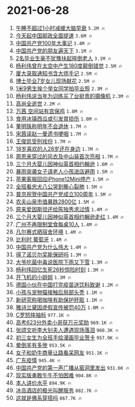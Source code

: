 # 2021-06-28

1. [午睡不超过1小时减缓大脑早衰](https://s.weibo.com/weibo?q=%23%E5%8D%88%E7%9D%A1%E4%B8%8D%E8%B6%85%E8%BF%871%E5%B0%8F%E6%97%B6%E5%87%8F%E7%BC%93%E5%A4%A7%E8%84%91%E6%97%A9%E8%A1%B0%23&Refer=top) `5.2M 🔥`
1. [今天起中国邮政全面提速](https://s.weibo.com/weibo?q=%23%E4%BB%8A%E5%A4%A9%E8%B5%B7%E4%B8%AD%E5%9B%BD%E9%82%AE%E6%94%BF%E5%85%A8%E9%9D%A2%E6%8F%90%E9%80%9F%23&Refer=top) `3.6M 🔥`
1. [中国共产党100年大事记](https://s.weibo.com/weibo?q=%23%E4%B8%AD%E5%9B%BD%E5%85%B1%E4%BA%A7%E5%85%9A100%E5%B9%B4%E5%A4%A7%E4%BA%8B%E8%AE%B0%23&Refer=top) `3.4M 🔥`
1. [中国共产党的朋友遍天下](https://s.weibo.com/weibo?q=%23%E4%B8%AD%E5%9B%BD%E5%85%B1%E4%BA%A7%E5%85%9A%E7%9A%84%E6%9C%8B%E5%8F%8B%E9%81%8D%E5%A4%A9%E4%B8%8B%23&Refer=top) `3.1M 🔥`
1. [2名毕业生毫不犹豫扶起摔倒老人](https://s.weibo.com/weibo?q=%232%E5%90%8D%E6%AF%95%E4%B8%9A%E7%94%9F%E6%AF%AB%E4%B8%8D%E7%8A%B9%E8%B1%AB%E6%89%B6%E8%B5%B7%E6%91%94%E5%80%92%E8%80%81%E4%BA%BA%23&Refer=top) `3.1M 🔥`
1. [杨利伟曾在太空中产生180度颠倒错觉](https://s.weibo.com/weibo?q=%23%E6%9D%A8%E5%88%A9%E4%BC%9F%E6%9B%BE%E5%9C%A8%E5%A4%AA%E7%A9%BA%E4%B8%AD%E4%BA%A7%E7%94%9F180%E5%BA%A6%E9%A2%A0%E5%80%92%E9%94%99%E8%A7%89%23&Refer=top) `2.5M 🔥`
1. [厦大录取通知书含大师手记](https://s.weibo.com/weibo?q=%23%E5%8E%A6%E5%A4%A7%E5%BD%95%E5%8F%96%E9%80%9A%E7%9F%A5%E4%B9%A6%E5%90%AB%E5%A4%A7%E5%B8%88%E6%89%8B%E8%AE%B0%23&Refer=top) `2.5M 🔥`
1. [博士毕业7岁女儿现场献花](https://s.weibo.com/weibo?q=%23%E5%8D%9A%E5%A3%AB%E6%AF%95%E4%B8%9A7%E5%B2%81%E5%A5%B3%E5%84%BF%E7%8E%B0%E5%9C%BA%E7%8C%AE%E8%8A%B1%23&Refer=top) `2.5M 🔥`
1. [1米9男生挨个举女同学拍毕业照](https://s.weibo.com/weibo?q=%231%E7%B1%B39%E7%94%B7%E7%94%9F%E6%8C%A8%E4%B8%AA%E4%B8%BE%E5%A5%B3%E5%90%8C%E5%AD%A6%E6%8B%8D%E6%AF%95%E4%B8%9A%E7%85%A7%23&Refer=top) `2.3M 🔥`
1. [杨利伟说当年为训练买了台挺贵的摄像机](https://s.weibo.com/weibo?q=%23%E6%9D%A8%E5%88%A9%E4%BC%9F%E8%AF%B4%E5%BD%93%E5%B9%B4%E4%B8%BA%E8%AE%AD%E7%BB%83%E4%B9%B0%E4%BA%86%E5%8F%B0%E6%8C%BA%E8%B4%B5%E7%9A%84%E6%91%84%E5%83%8F%E6%9C%BA%23&Refer=top) `2.3M 🔥`
1. [高尚全逝世](https://s.weibo.com/weibo?q=%23%E9%AB%98%E5%B0%9A%E5%85%A8%E9%80%9D%E4%B8%96%23&Refer=top) `2.2M 🔥`
1. [万茜 空间站有宫保鸡](https://s.weibo.com/weibo?q=%E4%B8%87%E8%8C%9C%20%E7%A9%BA%E9%97%B4%E7%AB%99%E6%9C%89%E5%AE%AB%E4%BF%9D%E9%B8%A1&Refer=top) `1.8M 🔥`
1. [食用冰镇西瓜或引发胃损伤](https://s.weibo.com/weibo?q=%23%E9%A3%9F%E7%94%A8%E5%86%B0%E9%95%87%E8%A5%BF%E7%93%9C%E6%88%96%E5%BC%95%E5%8F%91%E8%83%83%E6%8D%9F%E4%BC%A4%23&Refer=top) `1.8M 🔥`
1. [董明珠称明年不会退休](https://s.weibo.com/weibo?q=%23%E8%91%A3%E6%98%8E%E7%8F%A0%E7%A7%B0%E6%98%8E%E5%B9%B4%E4%B8%8D%E4%BC%9A%E9%80%80%E4%BC%91%23&Refer=top) `1.7M 🔥`
1. [宋茜读赵一曼遗书哽咽](https://s.weibo.com/weibo?q=%23%E5%AE%8B%E8%8C%9C%E8%AF%BB%E8%B5%B5%E4%B8%80%E6%9B%BC%E9%81%97%E4%B9%A6%E5%93%BD%E5%92%BD%23&Refer=top) `1.7M 🔥`
1. [王俊凯受刑戏份](https://s.weibo.com/weibo?q=%23%E7%8E%8B%E4%BF%8A%E5%87%AF%E5%8F%97%E5%88%91%E6%88%8F%E4%BB%BD%23&Refer=top) `1.7M 🔥`
1. [18岁喜欢的人28岁还在身边](https://s.weibo.com/weibo?q=%2318%E5%B2%81%E5%96%9C%E6%AC%A2%E7%9A%84%E4%BA%BA28%E5%B2%81%E8%BF%98%E5%9C%A8%E8%BA%AB%E8%BE%B9%23&Refer=top) `1.7M 🔥`
1. [周恩来穿过的风衣及中山装首次亮相](https://s.weibo.com/weibo?q=%23%E5%91%A8%E6%81%A9%E6%9D%A5%E7%A9%BF%E8%BF%87%E7%9A%84%E9%A3%8E%E8%A1%A3%E5%8F%8A%E4%B8%AD%E5%B1%B1%E8%A3%85%E9%A6%96%E6%AC%A1%E4%BA%AE%E7%9B%B8%23&Refer=top) `1.7M 🔥`
1. [三个月大婴儿因神似英首相约翰逊](https://s.weibo.com/weibo?q=%E4%B8%89%E4%B8%AA%E6%9C%88%E5%A4%A7%E5%A9%B4%E5%84%BF%E5%9B%A0%E7%A5%9E%E4%BC%BC%E8%8B%B1%E9%A6%96%E7%9B%B8%E7%BA%A6%E7%BF%B0%E9%80%8A&Refer=top) `1.6M 🔥`
1. [暴雨突袭女子请老人小孩进店避雨](https://s.weibo.com/weibo?q=%23%E6%9A%B4%E9%9B%A8%E7%AA%81%E8%A2%AD%E5%A5%B3%E5%AD%90%E8%AF%B7%E8%80%81%E4%BA%BA%E5%B0%8F%E5%AD%A9%E8%BF%9B%E5%BA%97%E9%81%BF%E9%9B%A8%23&Refer=top) `1.5M 🔥`
1. [苹果客服回应iPhone12Mini停产](https://s.weibo.com/weibo?q=%23%E8%8B%B9%E6%9E%9C%E5%AE%A2%E6%9C%8D%E5%9B%9E%E5%BA%94iPhone12Mini%E5%81%9C%E4%BA%A7%23&Refer=top) `1.5M 🔥`
1. [全班看忠犬八公哭到撕心裂肺](https://s.weibo.com/weibo?q=%23%E5%85%A8%E7%8F%AD%E7%9C%8B%E5%BF%A0%E7%8A%AC%E5%85%AB%E5%85%AC%E5%93%AD%E5%88%B0%E6%92%95%E5%BF%83%E8%A3%82%E8%82%BA%23&Refer=top) `1.5M 🔥`
1. [普京祝贺中国共产党成立100周年](https://s.weibo.com/weibo?q=%23%E6%99%AE%E4%BA%AC%E7%A5%9D%E8%B4%BA%E4%B8%AD%E5%9B%BD%E5%85%B1%E4%BA%A7%E5%85%9A%E6%88%90%E7%AB%8B100%E5%91%A8%E5%B9%B4%23&Refer=top) `1.5M 🔥`
1. [农夫山泉市值暴跌2800亿](https://s.weibo.com/weibo?q=%23%E5%86%9C%E5%A4%AB%E5%B1%B1%E6%B3%89%E5%B8%82%E5%80%BC%E6%9A%B4%E8%B7%8C2800%E4%BA%BF%23&Refer=top) `1.5M 🔥`
1. [原来爱因斯坦还给陈独秀求过情](https://s.weibo.com/weibo?q=%23%E5%8E%9F%E6%9D%A5%E7%88%B1%E5%9B%A0%E6%96%AF%E5%9D%A6%E8%BF%98%E7%BB%99%E9%99%88%E7%8B%AC%E7%A7%80%E6%B1%82%E8%BF%87%E6%83%85%23&Refer=top) `1.4M 🔥`
1. [三个月大婴儿因神似英首相约翰逊走红](https://s.weibo.com/weibo?q=%23%E4%B8%89%E4%B8%AA%E6%9C%88%E5%A4%A7%E5%A9%B4%E5%84%BF%E5%9B%A0%E7%A5%9E%E4%BC%BC%E8%8B%B1%E9%A6%96%E7%9B%B8%E7%BA%A6%E7%BF%B0%E9%80%8A%E8%B5%B0%E7%BA%A2%23&Refer=top) `1.4M 🔥`
1. [广州不再限制堂食每桌10人](https://s.weibo.com/weibo?q=%23%E5%B9%BF%E5%B7%9E%E4%B8%8D%E5%86%8D%E9%99%90%E5%88%B6%E5%A0%82%E9%A3%9F%E6%AF%8F%E6%A1%8C10%E4%BA%BA%23&Refer=top) `1.4M 🔥`
1. [凡尔赛式晒宿舍环境](https://s.weibo.com/weibo?q=%23%E5%87%A1%E5%B0%94%E8%B5%9B%E5%BC%8F%E6%99%92%E5%AE%BF%E8%88%8D%E7%8E%AF%E5%A2%83%23&Refer=top) `1.4M 🔥`
1. [比利时 葡萄牙](https://s.weibo.com/weibo?q=%E6%AF%94%E5%88%A9%E6%97%B6%20%E8%91%A1%E8%90%84%E7%89%99&Refer=top) `1.4M 🔥`
1. [中国共产党为什么伟大](https://s.weibo.com/weibo?q=%23%E4%B8%AD%E5%9B%BD%E5%85%B1%E4%BA%A7%E5%85%9A%E4%B8%BA%E4%BB%80%E4%B9%88%E4%BC%9F%E5%A4%A7%23&Refer=top) `1.4M 🔥`
1. [得了诺贝尔奖能保研吗](https://s.weibo.com/weibo?q=%23%E5%BE%97%E4%BA%86%E8%AF%BA%E8%B4%9D%E5%B0%94%E5%A5%96%E8%83%BD%E4%BF%9D%E7%A0%94%E5%90%97%23&Refer=top) `1.3M 🔥`
1. [大爷吃菌中毒说医院下雨又下雪](https://s.weibo.com/weibo?q=%23%E5%A4%A7%E7%88%B7%E5%90%83%E8%8F%8C%E4%B8%AD%E6%AF%92%E8%AF%B4%E5%8C%BB%E9%99%A2%E4%B8%8B%E9%9B%A8%E5%8F%88%E4%B8%8B%E9%9B%AA%23&Refer=top) `1.3M 🔥`
1. [杨利伟回忆生死26秒惊险时刻](https://s.weibo.com/weibo?q=%23%E6%9D%A8%E5%88%A9%E4%BC%9F%E5%9B%9E%E5%BF%86%E7%94%9F%E6%AD%BB26%E7%A7%92%E6%83%8A%E9%99%A9%E6%97%B6%E5%88%BB%23&Refer=top) `1.3M 🔥`
1. [开飞机的小姐姐](https://s.weibo.com/weibo?q=%23%E5%BC%80%E9%A3%9E%E6%9C%BA%E7%9A%84%E5%B0%8F%E5%A7%90%E5%A7%90%23&Refer=top) `1.3M 🔥`
1. [德国小伙在中国打完疫苗送饮料致谢](https://s.weibo.com/weibo?q=%23%E5%BE%B7%E5%9B%BD%E5%B0%8F%E4%BC%99%E5%9C%A8%E4%B8%AD%E5%9B%BD%E6%89%93%E5%AE%8C%E7%96%AB%E8%8B%97%E9%80%81%E9%A5%AE%E6%96%99%E8%87%B4%E8%B0%A2%23&Refer=top) `1.2M 🔥`
1. [小孩与宠物猫接触后局部头秃](https://s.weibo.com/weibo?q=%23%E5%B0%8F%E5%AD%A9%E4%B8%8E%E5%AE%A0%E7%89%A9%E7%8C%AB%E6%8E%A5%E8%A7%A6%E5%90%8E%E5%B1%80%E9%83%A8%E5%A4%B4%E7%A7%83%23&Refer=top) `1.1M 🔥`
1. [新研究称喝咖啡有助保护肝脏](https://s.weibo.com/weibo?q=%23%E6%96%B0%E7%A0%94%E7%A9%B6%E7%A7%B0%E5%96%9D%E5%92%96%E5%95%A1%E6%9C%89%E5%8A%A9%E4%BF%9D%E6%8A%A4%E8%82%9D%E8%84%8F%23&Refer=top) `1.1M 🔥`
1. [雅诗兰黛因虚假宣传被罚40万](https://s.weibo.com/weibo?q=%E9%9B%85%E8%AF%97%E5%85%B0%E9%BB%9B%E5%9B%A0%E8%99%9A%E5%81%87%E5%AE%A3%E4%BC%A0%E8%A2%AB%E7%BD%9A40%E4%B8%87&Refer=top) `1.0M 🔥`
1. [C罗怒摔袖标](https://s.weibo.com/weibo?q=%23C%E7%BD%97%E6%80%92%E6%91%94%E8%A2%96%E6%A0%87%23&Refer=top) `977.1K 🔥`
1. [高考623分外卖小哥获万元奖励](https://s.weibo.com/weibo?q=%23%E9%AB%98%E8%80%83623%E5%88%86%E5%A4%96%E5%8D%96%E5%B0%8F%E5%93%A5%E8%8E%B7%E4%B8%87%E5%85%83%E5%A5%96%E5%8A%B1%23&Refer=top) `969.1K 🔥`
1. [张颂文听李大钊夫人遭遇现场落泪](https://s.weibo.com/weibo?q=%23%E5%BC%A0%E9%A2%82%E6%96%87%E5%90%AC%E6%9D%8E%E5%A4%A7%E9%92%8A%E5%A4%AB%E4%BA%BA%E9%81%AD%E9%81%87%E7%8E%B0%E5%9C%BA%E8%90%BD%E6%B3%AA%23&Refer=top) `960.3K 🔥`
1. [初三女生为全班手绘漫画毕业贺卡](https://s.weibo.com/weibo?q=%23%E5%88%9D%E4%B8%89%E5%A5%B3%E7%94%9F%E4%B8%BA%E5%85%A8%E7%8F%AD%E6%89%8B%E7%BB%98%E6%BC%AB%E7%94%BB%E6%AF%95%E4%B8%9A%E8%B4%BA%E5%8D%A1%23&Refer=top) `957.9K 🔥`
1. [晕倒羊有多惨](https://s.weibo.com/weibo?q=%23%E6%99%95%E5%80%92%E7%BE%8A%E6%9C%89%E5%A4%9A%E6%83%A8%23&Refer=top) `953.5K 🔥`
1. [女子和奶牛商量让路看呆网友](https://s.weibo.com/weibo?q=%23%E5%A5%B3%E5%AD%90%E5%92%8C%E5%A5%B6%E7%89%9B%E5%95%86%E9%87%8F%E8%AE%A9%E8%B7%AF%E7%9C%8B%E5%91%86%E7%BD%91%E5%8F%8B%23&Refer=top) `951.1K 🔥`
1. [广东疫情](https://s.weibo.com/weibo?q=%E5%B9%BF%E4%B8%9C%E7%96%AB%E6%83%85&Refer=top) `945.4K 🔥`
1. [中国共产党的第一声广播从窑洞里发出](https://s.weibo.com/weibo?q=%23%E4%B8%AD%E5%9B%BD%E5%85%B1%E4%BA%A7%E5%85%9A%E7%9A%84%E7%AC%AC%E4%B8%80%E5%A3%B0%E5%B9%BF%E6%92%AD%E4%BB%8E%E7%AA%91%E6%B4%9E%E9%87%8C%E5%8F%91%E5%87%BA%23&Refer=top) `931.6K 🔥`
1. [现实版勇敢牛牛不怕困难](https://s.weibo.com/weibo?q=%E7%8E%B0%E5%AE%9E%E7%89%88%E5%8B%87%E6%95%A2%E7%89%9B%E7%89%9B%E4%B8%8D%E6%80%95%E5%9B%B0%E9%9A%BE&Refer=top) `904.8K 🔥`
1. [本人讲价水平](https://s.weibo.com/weibo?q=%23%E6%9C%AC%E4%BA%BA%E8%AE%B2%E4%BB%B7%E6%B0%B4%E5%B9%B3%23&Refer=top) `894.9K 🔥`
1. [冰岛酒店的极光叫醒服务](https://s.weibo.com/weibo?q=%23%E5%86%B0%E5%B2%9B%E9%85%92%E5%BA%97%E7%9A%84%E6%9E%81%E5%85%89%E5%8F%AB%E9%86%92%E6%9C%8D%E5%8A%A1%23&Refer=top) `882.7K 🔥`
1. [这就是佛系穿搭吗](https://s.weibo.com/weibo?q=%23%E8%BF%99%E5%B0%B1%E6%98%AF%E4%BD%9B%E7%B3%BB%E7%A9%BF%E6%90%AD%E5%90%97%23&Refer=top) `867.7K 🔥`
